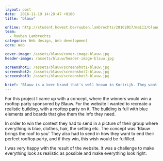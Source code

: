 ```yaml
---
layout: post
date:  2016-11-19 14:28:47 +0100
title: "blauw"

online: http://student.howest.be/ruuben.lambrechts/20162017/maIII/blauw
team:
  - Ruuben Lambrechts
categorie: Web design, Web development
core: Web

cover-image: /assets/blauw/cover-image-blauw.jpg
header-image: /assets/blauw/header-image-blauw.jpg

screenshot1: /assets/blauw/screenshot1-blauw.jpg
screenshot2: /assets/blauw/screenshot2-blauw.jpg
screenshot3: /assets/blauw/screenshot3-blauw.jpg

brief: "Blauw is a beer brand that's well known in Kortrijk. They want to give away an evening full of 'blauw' to the most die hard fan group. We had to create a website supporting this campaign. The website had to give all the info about the contest, what they could win, and how they could win it. "
---
```

For this project I came up with a concept, where the winners would win a rooftop party sponsored by Blauw. For the website I wanted to recreate a realistic building, with a rooftop party on it. The building is full with blue elements and boards that give them the info they need.

In order to win the contest they had to send in a picture of their group where everything is blue, clothes, hair, the setting etc. The concept was 'Blauw brings the roof to you' They also had to send in how they want to end their perfect rooftop party, and if they win, this wish would be fulfilled.

I was very happy with the result of the website. It was a challenge to make everything look as realistic as possible and make everything look right.
